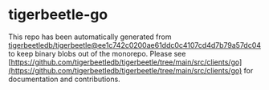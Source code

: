 # tigerbeetle-go
This repo has been automatically generated from [tigerbeetledb/tigerbeetle@ee1c742c0200ae61ddc0c4107cd4d7b79a57dc04](https://github.com/tigerbeetledb/tigerbeetle/commit/ee1c742c0200ae61ddc0c4107cd4d7b79a57dc04) to keep binary blobs out of the monorepo. Please see [https://github.com/tigerbeetledb/tigerbeetle/tree/main/src/clients/go](https://github.com/tigerbeetledb/tigerbeetle/tree/main/src/clients/go) for documentation and contributions.

